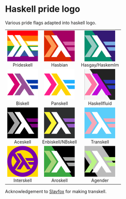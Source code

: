 # Haskell pride logo

Various pride flags adapted into haskell logo.

<table style="text-align: center">
  <tr>
    <td>
      <img
        src="./png/prideskell.png"
        width="100"
        alt="Haskell logo with pride flag color scheme"
      /><br />
      Prideskell
    </td>
    <td>
      <img
        src="./png/hasbian.png"
        width="100"
        alt="Haskell logo with lesbian pride flag color scheme"
      /><br />
      Hasbian
    </td>
    <td>
      <img
        src="./png/haskemlm.png"
        width="100"
        alt="Haskell logo with gay men pride flag color scheme"
      /><br />
      Hasgay/Haskemlm
    </td>
  </tr>
  <tr>
    <td>
      <img
        src="./png/biskell.png"
        width="100"
        alt="Haskell logo with bisexual pride flag color scheme"
      /><br />
      Biskell
    </td>
    <td>
      <img
        src="./png/panskell.png"
        width="100"
        alt="Haskell logo with pansexual pride flag color scheme"
      /><br />
      Panskell
    </td>
    <td>
      <img
        src="./png/haskellfluid.png"
        width="100"
        alt="Haskell logo with genderfluid pride flag color scheme"
      /><br />
      Haskellfluid
    </td>
  </tr>
  <tr>
    <td>
      <img
        src="./png/aceskell.png"
        width="100"
        alt="Haskell logo with asexual pride flag color scheme"
      /><br />
      Aceskell
    </td>
    <td>
      <img
        src="./png/nbskell.png"
        width="100"
        alt="Haskell logo with nonbinary pride flag color scheme"
      /><br />
      Enbiskell/NBskell
    </td>
    <td>
      <img
        src="./png/transkell.png"
        width="100"
        alt="Haskell logo with transgender pride flag color scheme"
      /><br />
      Transkell
    </td>
  </tr>
  <tr>
    <td>
      <img
        src="./png/interskell.png"
        width="100"
        alt="Haskell logo with intersex pride flag color scheme"
      /><br />
      Interskell
    </td>
    <td>
      <img
        src="./png/aroskell.png"
        width="100"
        alt="Haskell logo with aromantic pride flag color scheme"
      /><br />
      Aroskell
    </td>
    <td>
      <img
        src="./png/agenderskell.png"
        width="100"
        alt="Haskell logo with agender pride flag color scheme"
      /><br />
      Agender
    </td>
  </tr>
</table>

Acknowledgement to [Slavfox] for making transkell.

[slavfox]: https://github.com/slavfox
